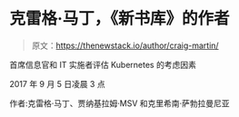 # 克雷格·马丁，《新书库》的作者

> 原文：<https://thenewstack.io/author/craig-martin/>

首席信息官和 IT 实施者评估 Kubernetes 的考虑因素

2017 年 9 月 5 日凌晨 3 点

作者:克雷格·马丁、贾纳基拉姆·MSV 和克里希南·萨勃拉曼尼亚